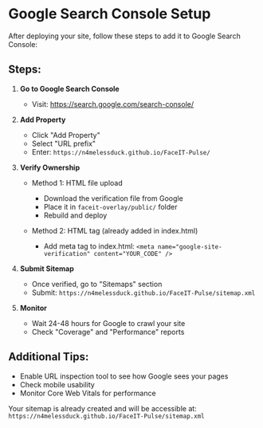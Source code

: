 # Google Search Console Setup

After deploying your site, follow these steps to add it to Google Search Console:

## Steps:

1. **Go to Google Search Console**
   - Visit: https://search.google.com/search-console/

2. **Add Property**
   - Click "Add Property"
   - Select "URL prefix"
   - Enter: `https://n4melessduck.github.io/FaceIT-Pulse/`

3. **Verify Ownership**
   - Method 1: HTML file upload
     - Download the verification file from Google
     - Place it in `faceit-overlay/public/` folder
     - Rebuild and deploy
   
   - Method 2: HTML tag (already added in index.html)
     - Add meta tag to index.html: `<meta name="google-site-verification" content="YOUR_CODE" />`

4. **Submit Sitemap**
   - Once verified, go to "Sitemaps" section
   - Submit: `https://n4melessduck.github.io/FaceIT-Pulse/sitemap.xml`

5. **Monitor**
   - Wait 24-48 hours for Google to crawl your site
   - Check "Coverage" and "Performance" reports

## Additional Tips:
- Enable URL inspection tool to see how Google sees your pages
- Check mobile usability
- Monitor Core Web Vitals for performance

Your sitemap is already created and will be accessible at:
`https://n4melessduck.github.io/FaceIT-Pulse/sitemap.xml`
